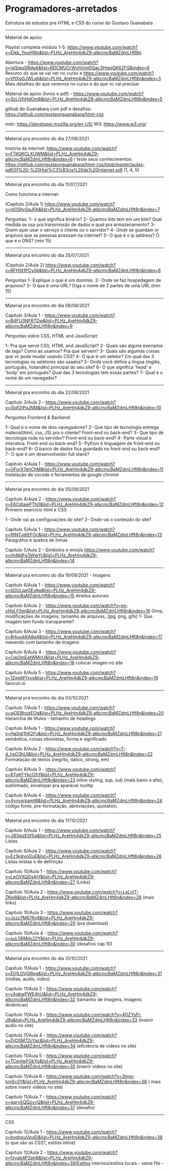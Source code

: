 # Programadores-arretados
Estrutura de estudos pra HTML e CSS do curso do Gustavo Guanabara
____________________________________________________________________

Material de apoio:

Playlist completa módulo 1-5: https://www.youtube.com/watch?v=Ejkb_YpuHWs&list=PLHz_AreHm4dkZ9-atkcmcBaMZdmLHft8n

Abertura - https://www.youtube.com/watch?v=jgQjeqGRdgA&list=RDCMUCrWvhVmt0Qac3HgsjQK62FQ&index=6
Resumo do que se vai ver no curso e https://www.youtube.com/watch?v=VfIXgGJWLvA&list=PLHz_AreHm4dkZ9-atkcmcBaMZdmLHft8n&index=3
Mais detalhes do que veremos no curso e do que vc vai precisar

Material de apoio (livros e pdf) - https://www.youtube.com/watch?v=0zLjVhHdOm8&list=PLHz_AreHm4dkZ9-atkcmcBaMZdmLHft8n&index=5

github do Guanabara com pdf e desafios: https://github.com/gustavoguanabara/html-css

mdn: https://developer.mozilla.org/en-US/
W3: https://www.w3.org/

***********************************************************************************************************

Material pra encontro do dia 27/06/2021

história da internet: https://www.youtube.com/watch?v=F74GKCLXUWM&list=PLHz_AreHm4dkZ9-atkcmcBaMZdmLHft8n&index=6 / teste seus conhecimentos: https://github.com/gustavoguanabara/html-css/blob/master/aulas-pdf/01%20-%20Hist%C3%B3ria%20da%20Internet.pdf (1, 4, 5)
____________________________________________________________________________________________________________

Material pra encontro do dia 11/07/2021

Como funciona a internet: 

(Capítulo 2/Aula 1) https://www.youtube.com/watch?v=nlO5hySqJFA&list=PLHz_AreHm4dkZ9-atkcmcBaMZdmLHft8n&index=7 

Perguntas:
1- o que significa binário?
2- Quantos bits tem em um bite? Qual medida se usa pra transmissão de dados e qual pra armazenamento?
3- Quem quer usar o serviço o cliente ou o servidor?
4- Onde se guardam or arquivos que as pessoas acessam na internet?
5- O que é o ip address? O que é o DNS? (min 15)
__________________________________________________________________________________________________________

Material pra encontro do dia 25/07/2021

(Capítulo 2/Aula 2) https://www.youtube.com/watch?v=RFHSt1PCy0k&list=PLHz_AreHm4dkZ9-atkcmcBaMZdmLHft8n&index=8

Perguntas
1- Explique o que é um domínio.
2- Onde se faz hospedagem de arquivos?
3- O que é uma URL? Diga o nome de 2 partes de uma URL.(min 15)

__________________________________________________________________________________________________________

Material pra encontro do dia 08/08/2021

Capítulo 3/Aula 1 - https://www.youtube.com/watch?v=B4FU3NFRTDw&list=PLHz_AreHm4dkZ9-atkcmcBaMZdmLHft8n&index=9

Perguntas sobre CSS, HTML and JavaScript:

1- Pra que serve CSS, HTML and JavaScript?
2- Quais são alguns exemplos de tags? Como as usamos? Pra que servem?
3- Quais são algumas coisas que vc pode mudar usando CSS? 
4- O que é um seletor? Em qual das 3 tecnologias os seletores são usados?
5- Onde você define a língua (inglês, português, holandês) principal do seu site?
6- O que significa 'head' e 'body' em português? Qual das 3 tecnologias tem essas partes?
7- Qual é o nome de um navegador?
__________________________________________________________________________________________________________

Material pra encontro do dia 22/08/2021

Capítulo 3/Aula 2 -  https://www.youtube.com/watch?v=iSqf2iPqJNM&list=PLHz_AreHm4dkZ9-atkcmcBaMZdmLHft8n&index=10

Perguntas Frontend & Backend:

1- Qual é o nome de dois navegadores?
2- Que tipo de tecnologia entrega material(html, css, JS) pra o cliente? Front-end ou back-end?
3- Que tipo de tecnologia roda no servidor? Front-end ou back-end?
4- Parte visual e interativa. Front-end ou back-end?
5- Python é linguagem de front-end ou back-end?
6- O banco de dados fica guardado no front-end ou back-end?
7- O que é um desenvolvedor full stack?

Capítulo 4/Aula 1 - https://www.youtube.com/watch?v=UForX7ehChM&list=PLHz_AreHm4dkZ9-atkcmcBaMZdmLHft8n&index=11
Instalação de vscode e ferramentas de google chrome
__________________________________________________________________________________________________________

Material pra encontro do dia 05/09/2021

Capítulo 4/Aula 2 - https://www.youtube.com/watch?v=E6CdIawPTh0&list=PLHz_AreHm4dkZ9-atkcmcBaMZdmLHft8n&index=12
Primeiro exercício html e CSS

1- Onde vai as configurações do site?
2- Onde vai o conteúdo do site?

Capítulo 5/Aula 1 - https://www.youtube.com/watch?v=f6NTJdtEFOc&list=PLHz_AreHm4dkZ9-atkcmcBaMZdmLHft8n&index=13
Paragráfos e quebra de linhas

Capítulo 5/Aula 2 - Símbolos e emojis https://www.youtube.com/watch?v=nhMdFe3WwYc&list=PLHz_AreHm4dkZ9-atkcmcBaMZdmLHft8n&index=14
__________________________________________________________________________________________________________

Material pra encontro do dia 19/09/2021 - Imagens

Capítulo 6/Aula 1 - https://www.youtube.com/watch?v=bDULqeGEvAw&list=PLHz_AreHm4dkZ9-atkcmcBaMZdmLHft8n&index=15
direitos autorais

Capítulo 6/Aula 2 - https://www.youtube.com/watch?v=xg-vHgLF0mI&list=PLHz_AreHm4dkZ9-atkcmcBaMZdmLHft8n&index=16
Gimp, modificações de imagens, tamanho de arquivos, (jpg, png, gifs)
1- Que imagem tem fundo transparente?

Capítulo 6/Aula 3 - https://www.youtube.com/watch?v=8rkuukKA8a4&list=PLHz_AreHm4dkZ9-atkcmcBaMZdmLHft8n&index=17
mexendo com tamanho de imagens

Capítulo 6/Aula 4 - https://www.youtube.com/watch?v=CwOmEetWMnU&list=PLHz_AreHm4dkZ9-atkcmcBaMZdmLHft8n&index=18
colocar imagen no site

Capítulo 6/Aula 5 - https://www.youtube.com/watch?v=1ZeettFfxys&list=PLHz_AreHm4dkZ9-atkcmcBaMZdmLHft8n&index=19
favicon.io
__________________________________________________________________________________________________________

Material pra encontro do dia 03/10/2021

Capítulo 7/Aula 1 - https://www.youtube.com/watch?v=aiOEBhozEOg&list=PLHz_AreHm4dkZ9-atkcmcBaMZdmLHft8n&index=20
hierarchia de títulos - tamanho de headings

Capítulo 8/Aula 1 - https://www.youtube.com/watch?v=HaSgt1hK2Fs&list=PLHz_AreHm4dkZ9-atkcmcBaMZdmLHft8n&index=21
semântica, coisas obsoletas, forma e significado

Capítulo 8/Aula 2 - https://www.youtube.com/watch?v=T-d_hsO3hUI&list=PLHz_AreHm4dkZ9-atkcmcBaMZdmLHft8n&index=22
Formatação de textos (negrito, itálico, strong, em)

Capítulo 8/Aula 3 - https://www.youtube.com/watch?v=8TgKFYkcO5Y&list=PLHz_AreHm4dkZ9-atkcmcBaMZdmLHft8n&index=23
inline styling, sup, sub (mais baixo e alto), sublinhado, envelopar pra aparecer tooltip

Capítulo 8/Aula 4 - https://www.youtube.com/watch?v=4ynvsrkamt8&list=PLHz_AreHm4dkZ9-atkcmcBaMZdmLHft8n&index=24
código fonte, pre-formatação, abreviações, quotation,
__________________________________________________________________________________________________________

Material pra encontro do dia 17/10/2021

Capítulo 9/Aula 1 - https://www.youtube.com/watch?v=JlE0pzESf5g&list=PLHz_AreHm4dkZ9-atkcmcBaMZdmLHft8n&index=25
Listas

Capítulo 9/Aula 2 - https://www.youtube.com/watch?v=Ez1kgIyoGuE&list=PLHz_AreHm4dkZ9-atkcmcBaMZdmLHft8n&index=26
Listas mistas e de definição

Capítulo 10/Aula 1 - https://www.youtube.com/watch?v=LeOVXQDsAIY&list=PLHz_AreHm4dkZ9-atkcmcBaMZdmLHft8n&index=27 (Links)

Capítulo 10/Aula 2 - https://www.youtube.com/watch?v=LeLnlT-ZKw8&list=PLHz_AreHm4dkZ9-atkcmcBaMZdmLHft8n&index=28 (mais links)

Capítulo 10/Aula 3 - https://www.youtube.com/watch?v=Jszz7M676y8&list=PLHz_AreHm4dkZ9-atkcmcBaMZdmLHft8n&index=29 (pra download)

Capítulo 10/Aula 4 - https://www.youtube.com/watch?v=suL56Mdx22Y&list=PLHz_AreHm4dkZ9-atkcmcBaMZdmLHft8n&index=30 (desafios cap 10)
__________________________________________________________________________________________________________

Material pra encontro do dia 31/10/2021

Capítulo 11/Aula 1 - https://www.youtube.com/watch?v=E01LDVj0Rpg&list=PLHz_AreHm4dkZ9-atkcmcBaMZdmLHft8n&index=31 (midias, audio, video)

Capítulo 11/Aula 2 - https://www.youtube.com/watch?v=cAgkwPWE4hU&list=PLHz_AreHm4dkZ9-atkcmcBaMZdmLHft8n&index=32 (tamanho de imagens, imagens dinâmicas)

Capítulo 11/Aula 3 - https://www.youtube.com/watch?v=4OZYsFl-J9s&list=PLHz_AreHm4dkZ9-atkcmcBaMZdmLHft8n&index=33 (inserir audio no site)

Capítulo 11/Aula 4 - https://www.youtube.com/watch?v=DjOSM72cYac&list=PLHz_AreHm4dkZ9-atkcmcBaMZdmLHft8n&index=34 (eficiência de videos no site)

Capítulo 11/Aula 5 - https://www.youtube.com/watch?v=TCeyIwFGkYo&list=PLHz_AreHm4dkZ9-atkcmcBaMZdmLHft8n&index=35 (inserir videos no site)

Capítulo 11/Aula 6 - https://www.youtube.com/watch?v=3hng-hmSv2Y&list=PLHz_AreHm4dkZ9-atkcmcBaMZdmLHft8n&index=36 ( mais sobre inserir videos no site)

Capítulo 11/Aula 7 - https://www.youtube.com/watch?v=gqrySQQzvvQ&list=PLHz_AreHm4dkZ9-atkcmcBaMZdmLHft8n&index=37 (desafio)

******************************************************************************

CSS

Capítulo 12/Aula 1 - https://www.youtube.com/watch?v=byqhpuVpvEI&list=PLHz_AreHm4dkZ9-atkcmcBaMZdmLHft8n&index=38 (o que são as CSS?, estilos inline)

Capítulo 12/Aula 2 - https://www.youtube.com/watch?v=fzyab4P2pn8&list=PLHz_AreHm4dkZ9-atkcmcBaMZdmLHft8n&index=39(Estilos internos/estilos locais - same file - <style>)
  
Capítulo 12/Aula 3 - https://www.youtube.com/watch?v=-i1JVMspDJQ&list=PLHz_AreHm4dkZ9-atkcmcBaMZdmLHft8n&index=40(Estilos externos - another file)
  
Conclusão do módulo 1 -  https://www.youtube.com/watch?v=xYLizixflv4&list=PLHz_AreHm4dkZ9-atkcmcBaMZdmLHft8n&index=41
  
Módulo 2 - https://www.youtube.com/watch?v=vPNIAJ9B4hg&list=PLHz_AreHm4dlUpEXkY1AyVLQGcpSgVF8s
  (Cores, fontes, alinhamento)
  seletor - 
  modelo de caixas - https://www.youtube.com/watch?v=3ZFYXkzXhqE (div: box-level, span: inline-level)
